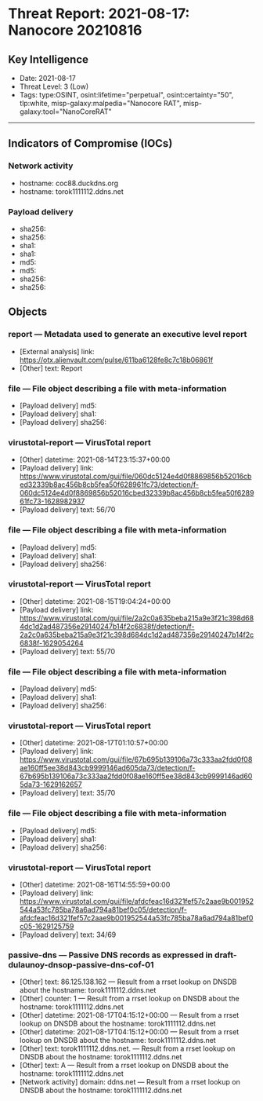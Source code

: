# Threat Report: 2021-08-17: Nanocore 20210816


## Key Intelligence
* Date: 2021-08-17
* Threat Level: 3 (Low)
* Tags: type:OSINT, osint:lifetime="perpetual", osint:certainty="50", tlp:white, misp-galaxy:malpedia="Nanocore RAT", misp-galaxy:tool="NanoCoreRAT"

---

## Indicators of Compromise (IOCs)
### Network activity
* hostname: coc88.duckdns.org
* hostname: torok1111112.ddns.net

### Payload delivery
* sha256: <sha256>
* sha256: <sha256>
* sha1: <sha1>
* sha1: <sha1>
* md5: <md5>
* md5: <md5>
* sha256: <sha256>
* sha256: <sha256>

## Objects
### report — Metadata used to generate an executive level report
* [External analysis] link: https://otx.alienvault.com/pulse/611ba6128fe8c7c18b06861f
* [Other] text: Report

### file — File object describing a file with meta-information
* [Payload delivery] md5: <md5>
* [Payload delivery] sha1: <sha1>
* [Payload delivery] sha256: <sha256>

### virustotal-report — VirusTotal report
* [Other] datetime: 2021-08-14T23:15:37+00:00
* [Payload delivery] link: https://www.virustotal.com/gui/file/060dc5124e4d0f8869856b52016cbed32339b8ac456b8cb5fea50f628961fc73/detection/f-060dc5124e4d0f8869856b52016cbed32339b8ac456b8cb5fea50f628961fc73-1628982937
* [Payload delivery] text: 56/70

### file — File object describing a file with meta-information
* [Payload delivery] md5: <md5>
* [Payload delivery] sha1: <sha1>
* [Payload delivery] sha256: <sha256>

### virustotal-report — VirusTotal report
* [Other] datetime: 2021-08-15T19:04:24+00:00
* [Payload delivery] link: https://www.virustotal.com/gui/file/2a2c0a635beba215a9e3f21c398d684dc1d2ad487356e29140247b14f2c6838f/detection/f-2a2c0a635beba215a9e3f21c398d684dc1d2ad487356e29140247b14f2c6838f-1629054264
* [Payload delivery] text: 55/70

### file — File object describing a file with meta-information
* [Payload delivery] md5: <md5>
* [Payload delivery] sha1: <sha1>
* [Payload delivery] sha256: <sha256>

### virustotal-report — VirusTotal report
* [Other] datetime: 2021-08-17T01:10:57+00:00
* [Payload delivery] link: https://www.virustotal.com/gui/file/67b695b139106a73c333aa2fdd0f08ae160ff5ee38d843cb9999146ad605da73/detection/f-67b695b139106a73c333aa2fdd0f08ae160ff5ee38d843cb9999146ad605da73-1629162657
* [Payload delivery] text: 35/70

### file — File object describing a file with meta-information
* [Payload delivery] md5: <md5>
* [Payload delivery] sha1: <sha1>
* [Payload delivery] sha256: <sha256>

### virustotal-report — VirusTotal report
* [Other] datetime: 2021-08-16T14:55:59+00:00
* [Payload delivery] link: https://www.virustotal.com/gui/file/afdcfeac16d321fef57c2aae9b001952544a53fc785ba78a6ad794a81bef0c05/detection/f-afdcfeac16d321fef57c2aae9b001952544a53fc785ba78a6ad794a81bef0c05-1629125759
* [Payload delivery] text: 34/69

### passive-dns — Passive DNS records as expressed in draft-dulaunoy-dnsop-passive-dns-cof-01
* [Other] text: 86.125.138.162 — Result from a rrset lookup on DNSDB about the hostname: torok1111112.ddns.net
* [Other] counter: 1 — Result from a rrset lookup on DNSDB about the hostname: torok1111112.ddns.net
* [Other] datetime: 2021-08-17T04:15:12+00:00 — Result from a rrset lookup on DNSDB about the hostname: torok1111112.ddns.net
* [Other] datetime: 2021-08-17T04:15:12+00:00 — Result from a rrset lookup on DNSDB about the hostname: torok1111112.ddns.net
* [Other] text: torok1111112.ddns.net. — Result from a rrset lookup on DNSDB about the hostname: torok1111112.ddns.net
* [Other] text: A — Result from a rrset lookup on DNSDB about the hostname: torok1111112.ddns.net
* [Network activity] domain: ddns.net — Result from a rrset lookup on DNSDB about the hostname: torok1111112.ddns.net
